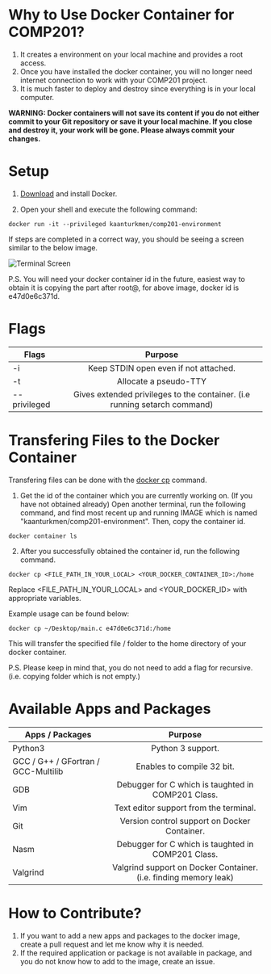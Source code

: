 # Why to Use Docker Container for COMP201?
1. It creates a environment on your local machine and provides a root access.
2. Once you have installed the docker container, you will no longer need internet connection to work with your COMP201 project.
3. It is much faster to deploy and destroy since everything is in your local computer.

**WARNING: Docker containers will not save its content if you do not either commit to your Git repository or save it your local machine. If you close and destroy it, your work will be gone. Please always commit your changes.**

# Setup
1. [Download](https://www.docker.com) and install Docker.

2. Open your shell and execute the following command:

```
docker run -it --privileged kaanturkmen/comp201-environment
```

If steps are completed in a correct way, you should be seeing a screen similar to the below image.

![Terminal Screen](https://user-images.githubusercontent.com/63169561/107820697-424b1d00-6d8c-11eb-9932-1518084eacd0.png)

P.S. You will need your docker container id in the future, easiest way to obtain it is copying the part after root@,
for above image, docker id is e47d0e6c371d.

# Flags

| Flags        | Purpose        |
| ------------- |:-------------:|
| -i      | Keep STDIN open even if not attached. |
| -t     | Allocate a pseudo-TTY|
| --privileged | Gives extended privileges to the container. (i.e running setarch command)|

# Transfering Files to the Docker Container

Transfering files can be done with the [docker cp](https://docs.docker.com/engine/reference/commandline/cp/) command.

1. Get the id of the container which you are currently working on. (If you have not obtained already) Open another terminal, run the following command, and find most recent up and running IMAGE which is named "kaanturkmen/comp201-environment". Then, copy the container id.

```
docker container ls
```
2. After you successfully obtained the container id, run the following command.

```
docker cp <FILE_PATH_IN_YOUR_LOCAL> <YOUR_DOCKER_CONTAINER_ID>:/home
```
Replace <FILE_PATH_IN_YOUR_LOCAL> and <YOUR_DOCKER_ID> with appropriate variables.

Example usage can be found below:
```
docker cp ~/Desktop/main.c e47d0e6c371d:/home
```

This will transfer the specified file / folder to the home directory of your docker container.

P.S. Please keep in mind that, you do not need to add a flag for recursive. (i.e. copying folder which is not empty.)

# Available Apps and Packages

| Apps / Packages        | Purpose        |
| ------------- |:-------------:|
| Python3 | Python 3 support. |
| GCC / G++ / GFortran / GCC-Multilib | Enables to compile 32 bit.|
| GDB | Debugger for C which is taughted in COMP201 Class.|
| Vim | Text editor support from the terminal. |
| Git | Version control support on Docker Container.|
| Nasm | Debugger for C which is taughted in COMP201 Class.|
| Valgrind | Valgrind support on Docker Container. (i.e. finding memory leak)|

# How to Contribute?
1. If you want to add a new apps and packages to the docker image, create a pull request and let me know why it is needed.
2. If the required application or package is not available in package, and you do not know how to add to the image, create an issue.
